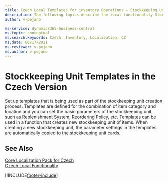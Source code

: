 ```yaml
---
title: Czech Local Templates for inventory Operations – Stockkeeping Unit Templates
description: The following topics describe the local functionality Stockkeeping Unit Templates in the Czech version of Business Central.
author: v-pejano

ms-service: dynamics365-business-central
ms.topic: conceptual
ms.search.keywords: Czech, Inventory, Localization, CZ
ms.date: 06/17/2021
ms.reviewer: v-pejano
ms.author: v-pejano
---
```


# Stockkeeping Unit Templates in the Czech Version

Set up templates that is being used as part of the stockkeeping unit creation process.
Templates are defined for the combination of item category and location and you can set the basic parameters of the stockkeeping unit, such as Replenishment System, Reordering Policy, etc.
Templates can be used in a function that creates new stockkeeping unit of items. When creating a new stockkeeping unit, the parameter settings in the templates are automatically copied to the stockkeeping unit cards.

## See Also

[Core Localization Pack for Czech](ui-extensions-core-localization-pack-cz.md)  
[Czech Local Functionality](czech-local-functionality.md)  


[!INCLUDE[footer-include](../../includes/footer-banner.md)]